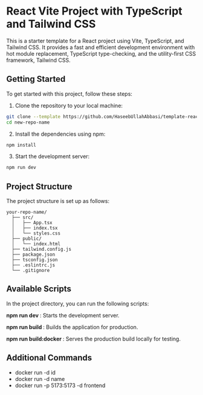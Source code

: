 # React Vite Project with TypeScript and Tailwind CSS

This is a starter template for a React project using Vite, TypeScript, and Tailwind CSS. It provides a fast and efficient development environment with hot module replacement, TypeScript type-checking, and the utility-first CSS framework, Tailwind CSS.

## Getting Started

To get started with this project, follow these steps:

1. Clone the repository to your local machine:

```bash
git clone --template https://github.com/HaseebUllahAbbasi/template-react-vite-ts-tailwind.git new-repo-name
cd new-repo-name 
```

2. Install the dependencies using npm:

```bash
npm install
```

3. Start the development server:

```bash
npm run dev

```

## Project Structure

The project structure is set up as follows:

```
your-repo-name/
  ├── src/
  │   ├── App.tsx
  │   ├── index.tsx
  │   └── styles.css
  ├── public/
  │   └── index.html
  ├── tailwind.config.js
  ├── package.json
  ├── tsconfig.json
  ├── .eslintrc.js
  └── .gitignore
```

## Available Scripts

In the project directory, you can run the following scripts:

  <b>npm run dev </b>: Starts the development server.
  
  <b> npm run build </b>: Builds the application for production.
  
  <b>npm run build:docker </b>: Serves the production build locally for testing.
  
## Additional Commands

- docker run -d id
- docker run -d name  
- docker run -p 5173:5173 -d frontend
